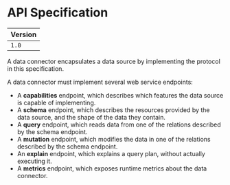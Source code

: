 # API Specification

| Version | 
|---------|
| `1.0`   |

A data connector encapsulates a data source by implementing the protocol in this specification.

A data connector must implement several web service endpoints:

- A __capabilities__ endpoint, which describes which features the data source is capable of implementing.
- A __schema__ endpoint, which describes the resources provided by the data source, and the shape of the data they contain.
- A __query__ endpoint, which reads data from one of the relations described by the schema endpoint.
- A __mutation__ endpoint, which modifies the data in one of the relations described by the schema endpoint.
- An __explain__ endpoint, which explains a query plan, without actually executing it.
- A __metrics__ endpoint, which exposes runtime metrics about the data connector.